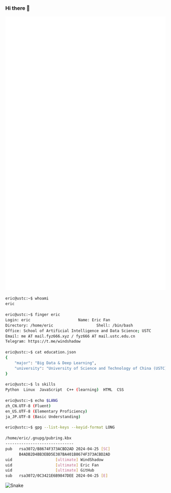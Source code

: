 ### Hi there 👋

![Metrics](/github-metrics.svg)

```bash
eric@ustc:~$ whoami
eric

eric@ustc:~$ finger eric
Login: eric           			Name: Eric Fan
Directory: /home/eric               	Shell: /bin/bash
Office: School of Artificial Intelligence and Data Science; USTC
Email: me AT mail.fyz666.xyz / fyz666 AT mail.ustc.edu.cn
Telegram: https://t.me/windshadow

eric@ustc:~$ cat education.json
{
    "major": "Big Data & Deep Learning",
    "university": "University of Science and Technology of China (USTC)"
}

eric@ustc:~$ ls skills
Python  Linux  JavaScript  C++ (learning)  HTML  CSS

eric@ustc:~$ echo $LANG
zh_CN.UTF-8 (Fluent)
en_US.UTF-8 (Elementary Proficiency)
ja_JP.UTF-8 (Basic Understanding)

eric@ustc:~$ gpg --list-keys --keyid-format LONG

/home/eric/.gnupg/pubring.kbx
------------------------------
pub   rsa3072/B8674F373ACBD2AD 2024-04-25 [SC]
      B4ADB2D4BB3EBD5E387BA401B8674F373ACBD2AD
uid                   [ultimate] WindShadow
uid                   [ultimate] Eric Fan
uid                   [ultimate] GitHub
sub   rsa3072/0C3421E6B9847DEE 2024-04-25 [E]
```

![Snake](https://gist.githubusercontent.com/windshadow233/49c7e88f47a921045ef17baee55e1f05/raw/45032b6f5f1a2a0a1f56c3af4c4814175997ac0c/github-snake-dark.svg)
